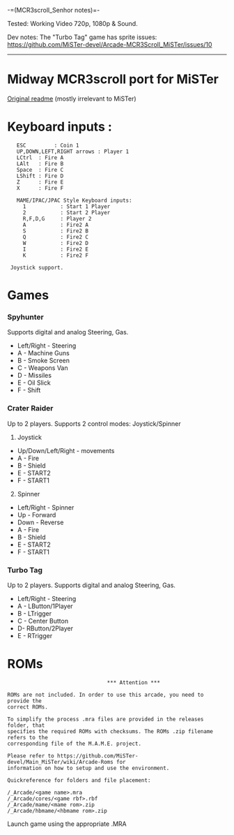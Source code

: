 -=(MCR3scroll_Senhor notes)=-

Tested: Working Video 720p, 1080p & Sound.

Dev notes: The "Turbo Tag" game has sprite issues: https://github.com/MiSTer-devel/Arcade-MCR3Scroll_MiSTer/issues/10

___
# Midway MCR3scroll port for MiSTer

[Original readme](README_orig.txt) (mostly irrelevant to MiSTer)

# Keyboard inputs :
```
   ESC         : Coin 1
   UP,DOWN,LEFT,RIGHT arrows : Player 1
   LCtrl  : Fire A
   LAlt   : Fire B
   Space  : Fire C   
   LShift : Fire D
   Z      : Fire E
   X      : Fire F 

   MAME/IPAC/JPAC Style Keyboard inputs:
     1           : Start 1 Player
     2           : Start 2 Player
     R,F,D,G     : Player 2
     A           : Fire2 A
     S           : Fire2 B 
     Q           : Fire2 C
     W           : Fire2 D
     I           : Fire2 E
     K           : Fire2 F
	
 Joystick support. 
```
# Games

### Spyhunter
Supports digital and analog Steering, Gas.
* Left/Right - Steering  
* A - Machine Guns 
* B - Smoke Screen
* C - Weapons Van
* D - Missiles
* E - Oil Slick
* F - Shift

### Crater Raider
Up to 2 players. Supports 2 control modes: Joystick/Spinner
1. Joystick
* Up/Down/Left/Right - movements
* A - Fire
* B - Shield
* E - START2
* F - START1
2. Spinner
* Left/Right - Spinner
* Up - Forward
* Down - Reverse
* A - Fire
* B - Shield
* E - START2
* F - START1 
 
### Turbo Tag 
 Up to 2 players. Supports digital and analog Steering, Gas.
* Left/Right - Steering
* A - LButton/1Player
* B - LTrigger
* C - Center Button
* D- RButton/2Player
* E - RTrigger
 
# ROMs
```
                                *** Attention ***

ROMs are not included. In order to use this arcade, you need to provide the
correct ROMs.

To simplify the process .mra files are provided in the releases folder, that
specifies the required ROMs with checksums. The ROMs .zip filename refers to the
corresponding file of the M.A.M.E. project.

Please refer to https://github.com/MiSTer-devel/Main_MiSTer/wiki/Arcade-Roms for
information on how to setup and use the environment.

Quickreference for folders and file placement:

/_Arcade/<game name>.mra
/_Arcade/cores/<game rbf>.rbf
/_Arcade/mame/<mame rom>.zip
/_Arcade/hbmame/<hbmame rom>.zip

```

Launch game using the appropriate .MRA
